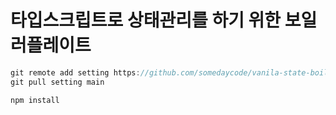 # 타입스크립트로 상태관리를 하기 위한 보일러플레이트

```ts
git remote add setting https://github.com/somedaycode/vanila-state-boilerplate.git
git pull setting main

npm install
```
